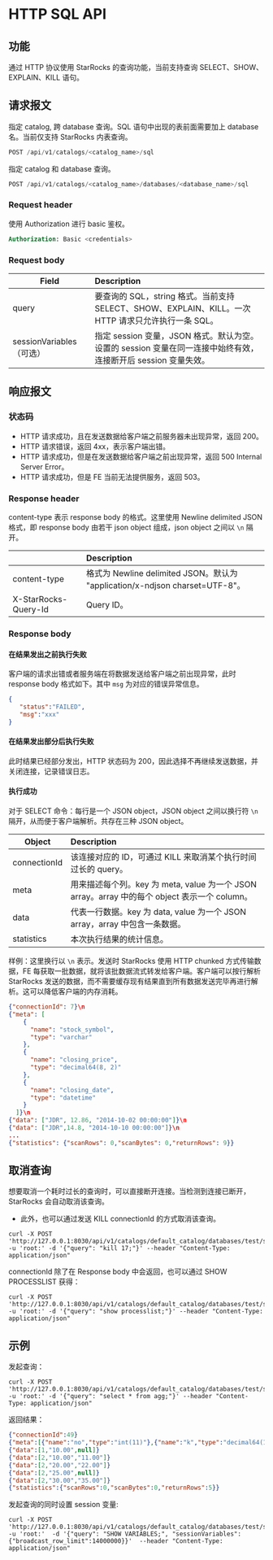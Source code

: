# HTTP SQL API

## 功能

通过 HTTP 协议使用 StarRocks 的查询功能，当前支持查询 SELECT、SHOW、EXPLAIN、KILL 语句。

## 请求报文

指定 catalog, 跨 database 查询。SQL 语句中出现的表前面需要加上 database 名。当前仅支持 StarRocks 内表查询。

```SQL
POST /api/v1/catalogs/<catalog_name>/sql
```

指定 catalog 和 database 查询。

```SQL
POST /api/v1/catalogs/<catalog_name>/databases/<database_name>/sql
```

### Request header

使用 Authorization 进行 basic 鉴权。

```SQL
Authorization: Basic <credentials>
```

### Request body

| Field                    | Description                                                  |
| ------------------------ | :----------------------------------------------------------- |
| query                    | 要查询的 SQL，string 格式。当前支持 SELECT、SHOW、EXPLAIN、KILL。一次 HTTP 请求只允许执行一条 SQL。 |
| sessionVariables（可选）  | 指定 session 变量，JSON 格式。默认为空。设置的 session 变量在同一连接中始终有效，连接断开后 session 变量失效。 |

## 响应报文

### 状态码

- HTTP 请求成功，且在发送数据给客户端之前服务器未出现异常，返回 200。
- HTTP 请求错误，返回 4xx，表示客户端出错。
- HTTP 请求成功，但是在发送数据给客户端之前出现异常，返回 500 Internal Server Error。
- HTTP 请求成功，但是 FE 当前无法提供服务，返回 503。

### Response header

content-type 表示 response body 的格式。这里使用 Newline delimited JSON 格式，即 response body 由若干 json object 组成，json object 之间以 `\n` 隔开。

|                      | Description                                                  |
| -------------------- | :----------------------------------------------------------- |
| content-type         | 格式为 Newline delimited JSON。默认为 "application/x-ndjson charset=UTF-8"。 |
| X-StarRocks-Query-Id | Query ID。                                                          |

### Response body

#### 在结果发出之前执行失败

客户端的请求出错或者服务端在将数据发送给客户端之前出现异常，此时 response body 格式如下。其中 `msg` 为对应的错误异常信息。

```json
{
   "status":"FAILED",
   "msg":"xxx"
}
```

#### 在结果发出部分后执行失败

此时结果已经部分发出，HTTP 状态码为 200，因此选择不再继续发送数据，并关闭连接，记录错误日志。

#### 执行成功

对于 SELECT 命令：每行是一个 JSON object，JSON object 之间以换行符 `\n` 隔开，从而便于客户端解析。共存在三种 JSON object。

| Object       | Description                                                  |
| ------------ | :----------------------------------------------------------- |
| connectionId | 该连接对应的 ID，可通过 KILL <connectionId> 来取消某个执行时间过长的 query。 |
| meta         | 用来描述每个列。key 为 meta, value 为一个 JSON array。array 中的每个 object 表示一个 column。 |
| data         | 代表一行数据。key 为 data, value 为一个 JSON  array，array 中包含一条数据。 |
| statistics   | 本次执行结果的统计信息。                                       |

样例：这里换行以 `\n` 表示。发送时 StarRocks 使用 HTTP chunked 方式传输数据，FE 每获取一批数据，就将该批数据流式转发给客户端。客户端可以按行解析 StarRocks 发送的数据，而不需要缓存现有结果直到所有数据发送完毕再进行解析。这可以降低客户端的内存消耗。

```json
{"connectionId": 7}\n
{"meta": [
    {
      "name": "stock_symbol",
      "type": "varchar"
    },
    {
      "name": "closing_price",
      "type": "decimal64(8, 2)"
    },
    {
      "name": "closing_date",
      "type": "datetime"
    }
  ]}\n
{"data": ["JDR", 12.86, "2014-10-02 00:00:00"]}\n
{"data": ["JDR",14.8, "2014-10-10 00:00:00"]}\n
...
{"statistics": {"scanRows": 0,"scanBytes": 0,"returnRows": 9}}
```

## 取消查询

想要取消一个耗时过长的查询时，可以直接断开连接。当检测到连接已断开，StarRocks 会自动取消该查询。

* 此外，也可以通过发送 KILL connectionId 的方式取消该查询。

```shell
curl -X POST 'http://127.0.0.1:8030/api/v1/catalogs/default_catalog/databases/test/sql' -u 'root:' -d '{"query": "kill 17;"}' --header "Content-Type: application/json"
```

connectionId 除了在 Response body 中会返回，也可以通过 SHOW PROCESSLIST 获得：

```shell
curl -X POST 'http://127.0.0.1:8030/api/v1/catalogs/default_catalog/databases/test/sql' -u 'root:' -d '{"query": "show processlist;"}' --header "Content-Type: application/json"
```

## 示例

发起查询：

```shell
curl -X POST 'http://127.0.0.1:8030/api/v1/catalogs/default_catalog/databases/test/sql' -u 'root:' -d '{"query": "select * from agg;"}' --header "Content-Type: application/json"
```

返回结果：

```json
{"connectionId":49}
{"meta":[{"name":"no","type":"int(11)"},{"name":"k","type":"decimal64(10, 2)"},{"name":"v","type":"decimal64(10, 2)"}]}
{"data":[1,"10.00",null]}
{"data":[2,"10.00","11.00"]}
{"data":[2,"20.00","22.00"]}
{"data":[2,"25.00",null]}
{"data":[2,"30.00","35.00"]}
{"statistics":{"scanRows":0,"scanBytes":0,"returnRows":5}}
```

发起查询的同时设置 session 变量:

```shell
curl -X POST 'http://127.0.0.1:8030/api/v1/catalogs/default_catalog/databases/test/sql' -u 'root:'  -d '{"query": "SHOW VARIABLES;", "sessionVariables":{"broadcast_row_limit":14000000}}'  --header "Content-Type: application/json"
```
